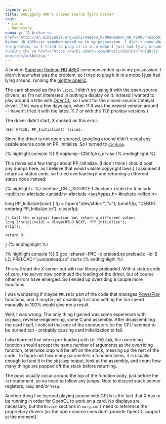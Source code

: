 ```yaml
---
layout: post
title: Debugging AMD's closed source fglrx driver
tags:
 - Linux
 - badassery
summary: "A broken <a
href=\"http://en.wikipedia.org/wiki/Radeon_R700#Radeon_HD_4800\">Sapphire
Radeon HD 4850</a> somehow ended up in my possession. I didn't know what was
the problem, so I tried to plug it in in a mobo I just had lying around,
running the <a href=\"https://wiki.ubuntu.com/OneiricOcelot\">nightly
oneiric</a>&hellip;"
---
```


A broken [Sapphire Radeon HD
4850](http://en.wikipedia.org/wiki/Radeon_R700#Radeon_HD_4800) somehow ended up
in my possession. I didn't know what was the problem, so I tried to plug it in
in a mobo I just had lying around, running the [nightly
oneiric](https://wiki.ubuntu.com/OneiricOcelot).

The card showed up fine in ``lspci``. I didn't try using it with the
open-source drivers, as I'm not interested in putting a display on it. Instead
I wanted to play around a little with
[OpenCL](http://en.wikipedia.org/wiki/OpenCL), so I went for the closed-source
Catalyst driver. (This was a few days ago, when 11.6 was the newest version
around - I haven't tried it with the latest 11.7 or with the 11.8 preview
versions.)

The driver didn't start, X choked on this error:

    (EE) PPLIB: PP_Initialize() failed.

Since the driver is not open-sourced, googling around didn't reveal any usable
source code on PP_Initialize. So I turned to
[``objdump``](http://en.wikipedia.org/wiki/Objdump).

{% highlight console %}
$ objdump -CRd fglrx_drv.so
{% endhighlight %}

This revealed a few things about PP_Initialize. (I don't think I should post
any dumps here, as I believe that would violate copyright laws.) I assumed it
returns a status code, so I tried overloading it and returning a different
status code instead:

{% highlight c %}
#define _GNU_SOURCE 1
#include <stdio.h>
#include <stdlib.h>
#include <unistd.h>
#include <sys/types.h>
#include <dlfcn.h>

long PP_Initialize(void) {
    fp = fopen("/dev/stderr", "a");
    fprintf(fp, "DEBUG: entering PP_Initialize.\n");
    close(fp);

    // Call the original function but return a different value:
    long (*orig)(void) = dlsym(RTLD_NEXT, "PP_Initialize");
    orig();

    return 0;
}
{% endhighlight %}

{% highlight console %}
$ gcc -shared -fPIC -o preload.so preload.c -ldl
$ LD_PRELOAD="`pwd`/preload.so" startx
{% endhighlight %}

This will start the X server but with our library preloaded. With a status code
of zero, the server now continued the loading of the driver, but of course
other errors have emerged. So I ended up overriding a couple more functions.

I was wondering if maybe ``PPLIB`` is part of the code that manages
[PowerPlay](http://en.wikipedia.org/wiki/ATI_PowerPlay) functions, and if maybe
just disabling it all and setting the fan speed manually to 100% would give me
a result.

Well, I was wrong. The only thing I gained was some experience with
``objdump``, reverse-engineering, some C and assembly. After disassembling the
card itself, I noticed that one of the conductors on the GPU seemed to be
burned out - probably causing card initialization to fail.

I also learned that when pre-loading with ``LD_PRELOAD``, the overriding
function should accept the same number of arguments as the overriding function,
otherwise crap will be left on the stack, messing up the rest of the code. To
figure out how many parameters a function takes, it is usually enough to fund
it in the ``objdump`` output, look at the assembly, and count how many things
are popped off the stack before returning.

The pops usually occur around the top of the function body, just before the
``ret`` statement, so no need to follow any jumps. Note to discard stack
pointer registers, ``%ebp`` and/or ``%esp``.

Another thing I've learned playing around with GPUs is the fact that X has to
be running in order for OpenCL to work on a card. No displays are necessary,
but the ``Device`` sections in ``xorg.conf`` need to reference the proprietary
drivers (as the open-source ones don't provide OpenCL support at the moment).
